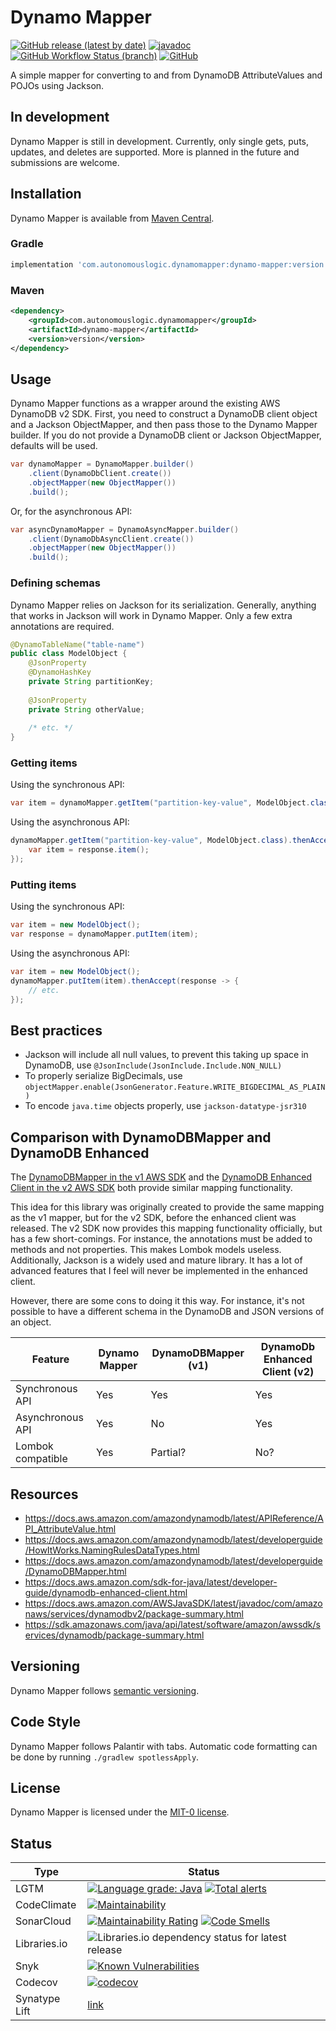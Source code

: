 # Dynamo Mapper

[![GitHub release (latest by date)](https://img.shields.io/github/v/release/autonomouslogic/dynamo-mapper)](https://github.com/autonomouslogic/dynamo-mapper/releases)
[![javadoc](https://javadoc.io/badge2/com.autonomouslogic.dynamomapper/dynamo-mapper/javadoc.svg)](https://javadoc.io/doc/com.autonomouslogic.dynamomapper/dynamo-mapper)
[![GitHub Workflow Status (branch)](https://img.shields.io/github/workflow/status/autonomouslogic/dynamo-mapper/Test/main)](https://github.com/autonomouslogic/dynamo-mapper/actions)
[![GitHub](https://img.shields.io/github/license/autonomouslogic/dynamo-mapper)](https://spdx.org/licenses/MIT-0.html)

A simple mapper for converting to and from DynamoDB AttributeValues and POJOs using Jackson.

## In development
Dynamo Mapper is still in development.
Currently, only single gets, puts, updates, and deletes are supported.
More is planned in the future and submissions are welcome.

## Installation
Dynamo Mapper is available from [Maven Central](https://search.maven.org/search?q=g:com.autonomouslogic.dynamomapper%20AND%20a:dynamo-mapper).

### Gradle

```groovy
implementation 'com.autonomouslogic.dynamomapper:dynamo-mapper:version'
```

### Maven

```xml
<dependency>
    <groupId>com.autonomouslogic.dynamomapper</groupId>
    <artifactId>dynamo-mapper</artifactId>
    <version>version</version>
</dependency>
```

## Usage
Dynamo Mapper functions as a wrapper around the existing AWS DynamoDB v2 SDK.
First, you need to construct a DynamoDB client object and a Jackson ObjectMapper, and then pass those to the
Dynamo Mapper builder.
If you do not provide a DynamoDB client or Jackson ObjectMapper, defaults will be used.

```java
var dynamoMapper = DynamoMapper.builder()
    .client(DynamoDbClient.create())
    .objectMapper(new ObjectMapper())
    .build();
```

Or, for the asynchronous API:
```java
var asyncDynamoMapper = DynamoAsyncMapper.builder()
    .client(DynamoDbAsyncClient.create())
    .objectMapper(new ObjectMapper())
    .build();
```

### Defining schemas
Dynamo Mapper relies on Jackson for its serialization.
Generally, anything that works in Jackson will work in Dynamo Mapper.
Only a few extra annotations are required.

```java
@DynamoTableName("table-name")
public class ModelObject {
	@JsonProperty
	@DynamoHashKey
	private String partitionKey;
	
	@JsonProperty
	private String otherValue;
	
	/* etc. */
}
```

### Getting items
Using the synchronous API:
```java
var item = dynamoMapper.getItem("partition-key-value", ModelObject.class).item();
```

Using the asynchronous API:
```java
dynamoMapper.getItem("partition-key-value", ModelObject.class).thenAccept(response -> {
	var item = response.item();
});
```

### Putting items
Using the synchronous API:
```java
var item = new ModelObject();
var response = dynamoMapper.putItem(item);
```

Using the asynchronous API:
```java
var item = new ModelObject();
dynamoMapper.putItem(item).thenAccept(response -> {
	// etc.
});
```

## Best practices
* Jackson will include all null values, to prevent this taking up space in DynamoDB, use `@JsonInclude(JsonInclude.Include.NON_NULL)`
* To properly serialize BigDecimals, use `objectMapper.enable(JsonGenerator.Feature.WRITE_BIGDECIMAL_AS_PLAIN)`
* To encode `java.time` objects properly, use `jackson-datatype-jsr310`

## Comparison with DynamoDBMapper and DynamoDB Enhanced
The [DynamoDBMapper in the v1 AWS SDK](https://docs.aws.amazon.com/amazondynamodb/latest/developerguide/DynamoDBMapper.html)
and the [DynamoDB Enhanced Client in the v2 AWS SDK](https://docs.aws.amazon.com/sdk-for-java/latest/developer-guide/dynamodb-enhanced-client.html)
both provide similar mapping functionality.

This idea for this library was originally created to provide the same mapping as the v1 mapper, but for the v2 SDK,
before the enhanced client was released.
The v2 SDK now provides this mapping functionality officially, but has a few short-comings.
For instance, the annotations must be added to methods and not properties.
This makes Lombok models useless.
Additionally, Jackson is a widely used and mature library.
It has a lot of advanced features that I feel will never be implemented in the enhanced client.

However, there are some cons to doing it this way.
For instance, it's not possible to have a different schema in the DynamoDB and JSON versions of an object.

| Feature           | Dynamo Mapper | DynamoDBMapper (v1) | DynamoDb Enhanced Client (v2) |
|-------------------|---------------|---------------------|-------------------------------|
| Synchronous API   | Yes           | Yes                 | Yes                           |
| Asynchronous API  | Yes           | No                  | Yes                           |
| Lombok compatible | Yes           | Partial?            | No?                           |

## Resources
* https://docs.aws.amazon.com/amazondynamodb/latest/APIReference/API_AttributeValue.html
* https://docs.aws.amazon.com/amazondynamodb/latest/developerguide/HowItWorks.NamingRulesDataTypes.html
* https://docs.aws.amazon.com/amazondynamodb/latest/developerguide/DynamoDBMapper.html
* https://docs.aws.amazon.com/sdk-for-java/latest/developer-guide/dynamodb-enhanced-client.html
* https://docs.aws.amazon.com/AWSJavaSDK/latest/javadoc/com/amazonaws/services/dynamodbv2/package-summary.html
* https://sdk.amazonaws.com/java/api/latest/software/amazon/awssdk/services/dynamodb/package-summary.html

## Versioning
Dynamo Mapper follows [semantic versioning](https://semver.org/).

## Code Style
Dynamo Mapper follows Palantir with tabs.
Automatic code formatting can be done by running `./gradlew spotlessApply`.

## License
Dynamo Mapper is licensed under the [MIT-0 license](https://spdx.org/licenses/MIT-0.html).

## Status
| Type          | Status                                                                                                                                                                                                                                                                                                                                                                                                                |
|---------------|-----------------------------------------------------------------------------------------------------------------------------------------------------------------------------------------------------------------------------------------------------------------------------------------------------------------------------------------------------------------------------------------------------------------------|
| LGTM          | [![Language grade: Java](https://img.shields.io/lgtm/grade/java/g/autonomouslogic/dynamo-mapper.svg?logo=lgtm&logoWidth=18)](https://lgtm.com/projects/g/autonomouslogic/dynamo-mapper/context:java) [![Total alerts](https://img.shields.io/lgtm/alerts/g/autonomouslogic/dynamo-mapper.svg?logo=lgtm&logoWidth=18)](https://lgtm.com/projects/g/autonomouslogic/dynamo-mapper/alerts/)                              |
| CodeClimate   | [![Maintainability](https://api.codeclimate.com/v1/badges/04243b52f38c8cecf66c/maintainability)](https://codeclimate.com/github/autonomouslogic/dynamo-mapper/maintainability)                                                                                                                                                                                                                                        |
| SonarCloud    | [![Maintainability Rating](https://sonarcloud.io/api/project_badges/measure?project=autonomouslogic_dynamo-mapper&metric=sqale_rating)](https://sonarcloud.io/summary/new_code?id=autonomouslogic_dynamo-mapper) [![Code Smells](https://sonarcloud.io/api/project_badges/measure?project=autonomouslogic_dynamo-mapper&metric=code_smells)](https://sonarcloud.io/summary/new_code?id=autonomouslogic_dynamo-mapper) |
| Libraries.io  | ![Libraries.io dependency status for latest release](https://img.shields.io/librariesio/release/maven/com.autonomouslogic.dynamomapper:dynamo-mapper)                                                                                                                                                                                                                                                                 |
| Snyk          | [![Known Vulnerabilities](https://snyk.io/test/github/autonomouslogic/dynamo-mapper/badge.svg)](https://snyk.io/test/github/autonomouslogic/dynamo-mapper)                                                                                                                                                                                                                                                            |
| Codecov       | [![codecov](https://codecov.io/gh/autonomouslogic/dynamo-mapper/branch/main/graph/badge.svg?token=C5CO3GPGV3)](https://codecov.io/gh/autonomouslogic/dynamo-mapper)                                                                                                                                                                                                                                                   |
| Synatype Lift | [link](https://lift.sonatype.com/)                                                                                                                                                                                                                                                                                                                                                                                    |

